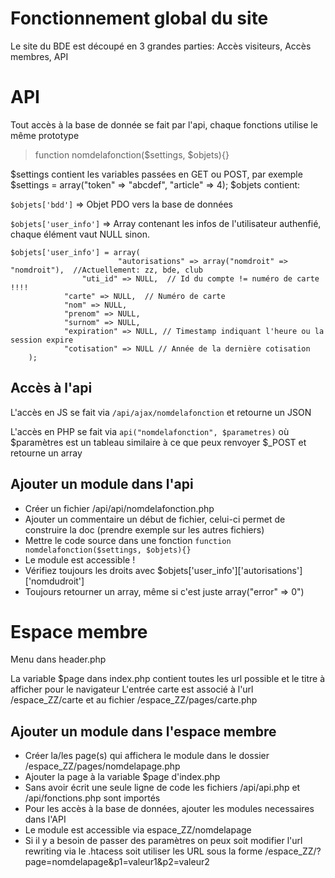 
# Fonctionnement global du site

Le site du BDE est découpé en 3 grandes parties: Accès visiteurs, Accès membres, API

# API
Tout accès à la base de donnée se fait par l'api, chaque fonctions utilise le même prototype
> function nomdelafonction($settings, $objets){}

$settings contient les variables passées en GET ou POST, par exemple $settings = array("token" => "abcdef", "article" => 4);
$objets contient:

`$objets['bdd']` => Objet PDO vers la base de données

`$objets['user_info']` => Array contenant les infos de l'utilisateur authenfié, chaque élément vaut NULL sinon.



   

    $objets['user_info'] = array(
                            "autorisations" => array("nomdroit" => "nomdroit"),  //Actuellement: zz, bde, club
     		        "uti_id" => NULL,  // Id du compte != numéro de carte !!!!
     			"carte" => NULL,  // Numéro de carte
     			"nom" => NULL,
     			"prenom" => NULL,
     			"surnom" => NULL,
     			"expiration" => NULL, // Timestamp indiquant l'heure ou la session expire
     			"cotisation" => NULL // Année de la dernière cotisation
        );
  
## Accès à l'api
L'accès en JS se fait via `/api/ajax/nomdelafonction` et retourne un JSON

L'accès en PHP se fait via `api("nomdelafonction", $parametres)` où $paramètres est un tableau similaire à ce que peux renvoyer $_POST et retourne un array

## Ajouter un module dans l'api
* Créer un fichier /api/api/nomdelafonction.php
* Ajouter un commentaire un début de fichier, celui-ci permet de construire la doc (prendre exemple sur les autres fichiers)
* Mettre le code source dans une fonction `function nomdelafonction($settings, $objets){}`
* Le module est accessible !
* Vérifiez toujours les droits avec $objets['user_info']['autorisations']['nomdudroit']
* Toujours retourner un array, même si c'est juste array("error" => 0")

# Espace membre
Menu dans header.php

La variable $page dans index.php contient toutes les url possible et le titre à afficher pour le navigateur
L'entrée carte est associé à l'url /espace_ZZ/carte et au fichier /espace_ZZ/pages/carte.php

## Ajouter un module dans l'espace membre
* Créer la/les page(s) qui affichera le module dans le dossier /espace_ZZ/pages/nomdelapage.php
* Ajouter la page à la variable $page d'index.php
* Sans avoir écrit une seule ligne de code les fichiers /api/api.php et /api/fonctions.php sont importés
* Pour les accès à la base de données, ajouter les modules necessaires dans l'API
* Le module est accessible via espace_ZZ/nomdelapage
* Si il y a besoin de passer des paramètres on peux soit modifier l'url rewriting via le .htacess soit utiliser les URL sous la forme /espace_ZZ/?page=nomdelapage&p1=valeur1&p2=valeur2
